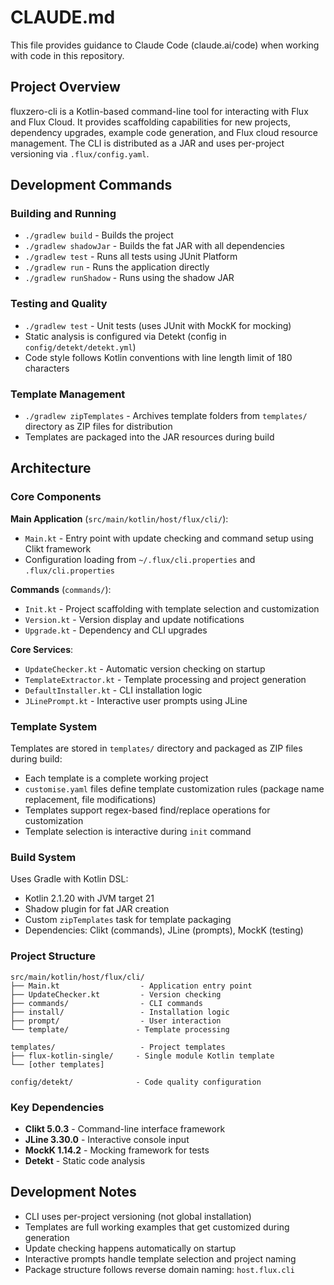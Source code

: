 # CLAUDE.md

This file provides guidance to Claude Code (claude.ai/code) when working with code in this repository.

## Project Overview

fluxzero-cli is a Kotlin-based command-line tool for interacting with Flux and Flux Cloud. It provides scaffolding capabilities for new projects, dependency upgrades, example code generation, and Flux cloud resource management. The CLI is distributed as a JAR and uses per-project versioning via `.flux/config.yaml`.

## Development Commands

### Building and Running
- `./gradlew build` - Builds the project
- `./gradlew shadowJar` - Builds the fat JAR with all dependencies
- `./gradlew test` - Runs all tests using JUnit Platform
- `./gradlew run` - Runs the application directly
- `./gradlew runShadow` - Runs using the shadow JAR

### Testing and Quality
- `./gradlew test` - Unit tests (uses JUnit with MockK for mocking)
- Static analysis is configured via Detekt (config in `config/detekt/detekt.yml`)
- Code style follows Kotlin conventions with line length limit of 180 characters

### Template Management
- `./gradlew zipTemplates` - Archives template folders from `templates/` directory as ZIP files for distribution
- Templates are packaged into the JAR resources during build

## Architecture

### Core Components

**Main Application** (`src/main/kotlin/host/flux/cli/`):
- `Main.kt` - Entry point with update checking and command setup using Clikt framework
- Configuration loading from `~/.flux/cli.properties` and `.flux/cli.properties`

**Commands** (`commands/`):
- `Init.kt` - Project scaffolding with template selection and customization
- `Version.kt` - Version display and update notifications  
- `Upgrade.kt` - Dependency and CLI upgrades

**Core Services**:
- `UpdateChecker.kt` - Automatic version checking on startup
- `TemplateExtractor.kt` - Template processing and project generation
- `DefaultInstaller.kt` - CLI installation logic
- `JLinePrompt.kt` - Interactive user prompts using JLine

### Template System

Templates are stored in `templates/` directory and packaged as ZIP files during build:
- Each template is a complete working project
- `customise.yaml` files define template customization rules (package name replacement, file modifications)
- Templates support regex-based find/replace operations for customization
- Template selection is interactive during `init` command

### Build System

Uses Gradle with Kotlin DSL:
- Kotlin 2.1.20 with JVM target 21
- Shadow plugin for fat JAR creation
- Custom `zipTemplates` task for template packaging
- Dependencies: Clikt (commands), JLine (prompts), MockK (testing)

### Project Structure

```
src/main/kotlin/host/flux/cli/
├── Main.kt                  - Application entry point
├── UpdateChecker.kt         - Version checking
├── commands/                - CLI commands
├── install/                 - Installation logic  
├── prompt/                  - User interaction
└── template/               - Template processing

templates/                   - Project templates
├── flux-kotlin-single/     - Single module Kotlin template
└── [other templates]

config/detekt/              - Code quality configuration
```

### Key Dependencies

- **Clikt 5.0.3** - Command-line interface framework
- **JLine 3.30.0** - Interactive console input
- **MockK 1.14.2** - Mocking framework for tests
- **Detekt** - Static code analysis

## Development Notes

- CLI uses per-project versioning (not global installation)
- Templates are full working examples that get customized during generation
- Update checking happens automatically on startup
- Interactive prompts handle template selection and project naming
- Package structure follows reverse domain naming: `host.flux.cli`